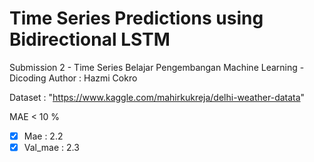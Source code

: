 # Time Series Predictions using Bidirectional LSTM
Submission 2 - Time Series Belajar Pengembangan Machine Learning - Dicoding
Author : Hazmi Cokro

Dataset : "https://www.kaggle.com/mahirkukreja/delhi-weather-datata"

MAE < 10 %

- [x] Mae : 2.2
- [x] Val_mae : 2.3

